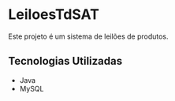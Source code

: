 # LeiloesTdSAT
Este projeto é um sistema de leilões de produtos.

## Tecnologias Utilizadas

- Java
- MySQL
